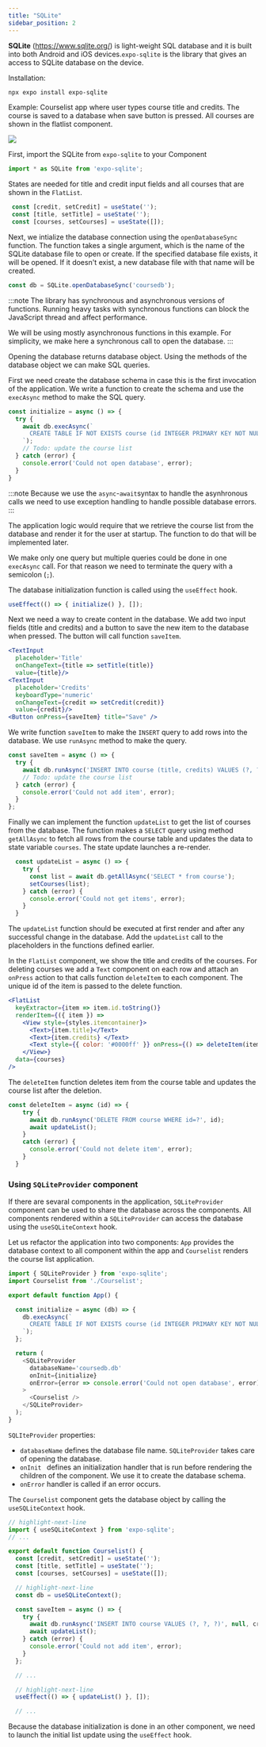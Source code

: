 ```yaml
---
title: "SQLite"
sidebar_position: 2
---
```

**SQLite**  (https://www.sqlite.org/) is light-weight SQL database and it is built into both Android and iOS devices.`expo-sqlite` is the library that gives an access to SQLite database on the device.

Installation:
```bash
npx expo install expo-sqlite 
```

Example: Courselist app where user types course title and credits. The course is saved to a database when save button is pressed. All courses are shown in the flatlist component.

![](img/courselist.png)

First, import the SQLite from `expo-sqlite` to your Component
```js
import * as SQLite from 'expo-sqlite';
```
States are needed for title and credit input fields and all courses that are shown in the `FlatList`.

```js
 const [credit, setCredit] = useState('');
 const [title, setTitle] = useState('');
 const [courses, setCourses] = useState([]);
```
Next, we intialize the database connection using the `openDatabaseSync` function.  The function takes a single argument, which is the name of the SQLite database file to open or create. If the specified database file exists, it will be opened. If it doesn't exist, a new database file with that name will be created.

```js
const db = SQLite.openDatabaseSync('coursedb');
```

:::note
  The library has synchronous and asynchronous versions of functions. Running heavy tasks with synchronous functions can block the JavaScript thread and affect performance.

  We will be using mostly asynchronous functions in this example. For simplicity, we make here a synchronous call to open the database.
:::

Opening the database returns database object. Using the methods of the database object we can make SQL queries. 

First we need create the database schema in case this is the first invocation of the application. We write a function to create the schema and use the `execAsync` method to make the SQL query.

```js
const initialize = async () => {
  try {
    await db.execAsync(`
      CREATE TABLE IF NOT EXISTS course (id INTEGER PRIMARY KEY NOT NULL, credits INT, title TEXT);
    `);
    // Todo: update the course list
  } catch (error) {
    console.error('Could not open database', error);
  }
}
```
:::note
  Because we use the `async`-`await`syntax to handle the asynhronous calls we need to use exception handling to handle possible database errors. 
:::

The application logic would require that we retrieve the course list from the database and render it for the user at startup. The function to do that will be implemented later. 

We make only one query but multiple queries could be done in one `execAsync` call. For that reason we need to terminate the query with a semicolon (`;`).

The database initialization function is called using the `useEffect` hook. 

```js
useEffect(() => { initialize() }, []);
```
Next we need a way to create content in the database. We add two input fields (title and credits) and a button to save the new item to the database when pressed. The button will call function `saveItem`.

```jsx
<TextInput 
  placeholder='Title' 
  onChangeText={title => setTitle(title)}
  value={title}/> 
<TextInput 
  placeholder='Credits' 
  keyboardType='numeric' 
  onChangeText={credit => setCredit(credit)}
  value={credit}/> 
<Button onPress={saveItem} title="Save" />
```
We write function `saveItem` to make the `INSERT` query to add rows into the database. We use `runAsync` method to make the query. 

```js
const saveItem = async () => {
  try {
    await db.runAsync('INSERT INTO course (title, credits) VALUES (?, ?)', title, credit);
    // Todo: update the course list
  } catch (error) {
    console.error('Could not add item', error);
  }
};
```

Finally we can implement the function `updateList` to get the list of courses from the database. The function makes a `SELECT` query using method `getAllAsync` to fetch all rows from the course table and updates the data to state variable `courses`. The state update launches a re-render.

```js
  const updateList = async () => {
    try {
      const list = await db.getAllAsync('SELECT * from course');
      setCourses(list);
    } catch (error) {
      console.error('Could not get items', error);
    }
  }
```

The `updateList` function should be executed at first render and after any successful change in the database. Add the `updateList` call to the placeholders in the functions defined earlier.

In the `FlatList` component, we show the title and credits of the courses. For deleting courses we add a `Text` component on each row and attach an `onPress` action to that calls function `deleteItem` to each component. The unique id of the item is passed to the delete function.

```jsx
<FlatList
  keyExtractor={item => item.id.toString()}
  renderItem={({ item }) =>
    <View style={styles.itemcontainer}>
      <Text>{item.title}</Text>
      <Text>{item.credits} </Text>
      <Text style={{ color: '#0000ff' }} onPress={() => deleteItem(item.id)}>done</Text>
    </View>}
  data={courses}
/>
```

The `deleteItem` function deletes item from the course table and updates the course list after the deletion.

```js
const deleteItem = async (id) => {
    try {
      await db.runAsync('DELETE FROM course WHERE id=?', id);
      await updateList();
    }
    catch (error) {
      console.error('Could not delete item', error);
    }
  }
```

### Using `SQLiteProvider` component

If there are sevaral components in the application, `SQLiteProvider` component can be used to share the database across the components. All components rendered within a `SQLiteProvider` can access the database using the `useSQLiteContext` hook.

Let us refactor the application into two components: `App` provides the database context to all component within the app and `Courselist` renders the course list application.

```js title="App.jsx"
import { SQLiteProvider } from 'expo-sqlite';
import Courselist from './Courselist';

export default function App() {

  const initialize = async (db) => {
    db.execAsync(`
      CREATE TABLE IF NOT EXISTS course (id INTEGER PRIMARY KEY NOT NULL, credits INT, title TEXT);
    `);
  };

  return (
    <SQLiteProvider
      databaseName='coursedb.db'
      onInit={initialize}
      onError={error => console.error('Could not open database', error)}
    >
      <Courselist />
    </SQLiteProvider>
  );
}
```

`SQLIteProvider` properties:
- `databaseName` defines the database file name. `SQLiteProvider` takes care of opening the database. 
- `onInit ` defines an initialization handler that is run before rendering the children of the component. We use it to create the database schema.
- `onError` handler is called if an error occurs.

The `Courselist` component gets the database object by calling the `useSQLiteContext` hook. 

```js title="Courselist.jsx"
// highlight-next-line
import { useSQLiteContext } from 'expo-sqlite';
// ...

export default function Courselist() {
  const [credit, setCredit] = useState('');
  const [title, setTitle] = useState('');
  const [courses, setCourses] = useState([]);

  // highlight-next-line
  const db = useSQLiteContext();

  const saveItem = async () => {
    try {
      await db.runAsync('INSERT INTO course VALUES (?, ?, ?)', null, credit, title);
      await updateList();
    } catch (error) {
      console.error('Could not add item', error);
    }
  };

  // ...

  // highlight-next-line
  useEffect(() => { updateList() }, []);

  // ...
```
Because the database initialization is done in an other component, we need to launch the initial list update using the `useEffect` hook.
